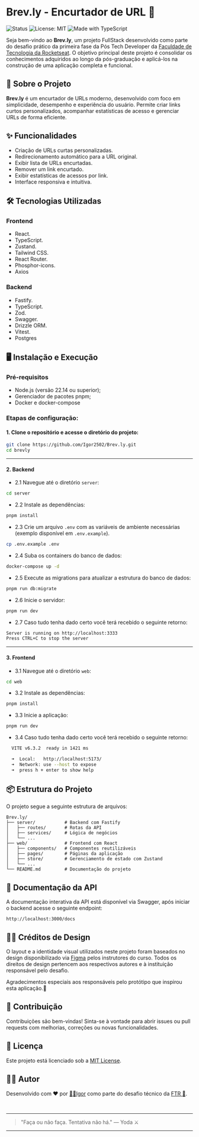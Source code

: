 # Brev.ly - Encurtador de URL 🔗

![Status](https://img.shields.io/badge/status-em%20desenvolvimento-purple)
![License: MIT](https://img.shields.io/badge/License-MIT-blue.svg)
![Made with TypeScript](https://img.shields.io/badge/Made%20with-TypeScript-007acc?logo=typescript)


Seja bem-vindo ao **Brev.ly**, um projeto FullStack desenvolvido como parte do desafio prático da primeira fase da Pós Tech Developer da [Faculdade de Tecnologia da Rocketseat](https://www.rocketseat.com.br/faculdade). O objetivo principal deste projeto é consolidar os conhecimentos adquiridos ao longo da pós-graduação e aplicá-los na construção de uma aplicação completa e funcional.


## 🚀 Sobre o Projeto

**Brev.ly** é um encurtador de URLs moderno, desenvolvido com foco em simplicidade, desempenho e experiência do usuário. Permite criar links curtos personalizados, acompanhar estatísticas de acesso e gerenciar URLs de forma eficiente.


## ✨ Funcionalidades
 - Criação de URLs curtas personalizadas.
 - Redirecionamento automático para a URL original.
 - Exibir lista de URLs encurtadas.
 - Remover um link encurtado.
 - Exibir estatísticas de acessos por link.
 - Interface responsiva e intuitiva.​


## 🛠️ Tecnologias Utilizadas
### Frontend
 - React.
 - TypeScript.
 - Zustand.
 - Tailwind CSS.
 - React Router.
 - Phosphor-icons.
 - Axios

### Backend
 - Fastify.
 - TypeScript.
 - Zod.
 - Swagger.
 - Drizzle ORM.
 - Vitest.
 - Postgres


## 🖥️ Instalação e Execução
### Pré-requisitos
 - Node.js (versão 22.14 ou superior);
 - Gerenciador de pacotes pnpm;
 - Docker e docker-compose

### Etapas de configuração:

#### 1. Clone o repositório e acesse o diretório do projeto:
```bash
git clone https://github.com/Igor2502/Brev.ly.git
cd brevly
```

---

#### 2. Backend
 - 2.1 Navegue até o diretório ``server``:
```bash
cd server
```

 - 2.2 Instale as dependências:
```bash
pnpm install
```

 - 2.3 Crie um arquivo ``.env`` com as variáveis de ambiente necessárias (exemplo disponível em ``.env.example``).
 ```bash
cp .env.example .env
 ```

 - 2.4 Suba os containers do banco de dados:
```bash
docker-compose up -d
```

 - 2.5 Execute as migrations para atualizar a estrutura do banco de dados:
```bash
pnpm run db:migrate
```

 - 2.6 Inicie o servidor:
```bash
pnpm run dev
```

 - 2.7 Caso tudo tenha dado certo você terá recebido o seguinte retorno:
```bash
Server is running on http://localhost:3333
Press CTRL+C to stop the server
```

---

#### 3. Frontend
 - 3.1 Navegue até o diretório ``web``:
```bash
cd web
```

 - 3.2 Instale as dependências:
```bash
pnpm install
```

 - 3.3 Inicie a aplicação:
```bash
pnpm run dev
```

 - 3.4 Caso tudo tenha dado certo você terá recebido o seguinte retorno:
```bash
  VITE v6.3.2  ready in 1421 ms

  ➜  Local:   http://localhost:5173/
  ➜  Network: use --host to expose
  ➜  press h + enter to show help
```

## 📦 Estrutura do Projeto

O projeto segue a seguinte estrutura de arquivos:
```
Brev.ly/
├── server/           # Backend com Fastify
│   ├── routes/       # Rotas da API
│   ├── services/     # Lógica de negócios
│   └── ...
├── web/              # Frontend com React
│   ├── components/   # Componentes reutilizáveis
│   ├── pages/        # Páginas da aplicação
│   ├── store/        # Gerenciamento de estado com Zustand
│   └── ...
└── README.md         # Documentação do projeto

```


## 📄 Documentação da API

A documentação interativa da API está disponível via Swagger, após iniciar o backend acesse o seguinte endpoint:
```
http://localhost:3000/docs
```


## 👨‍🎨 Créditos de Design

O layout e a identidade visual utilizados neste projeto foram baseados no design disponibilizado via [Figma](https://www.figma.com/community/file/1477335071553579816/encurtador-de-links) pelos instrutores do curso. Todos os direitos de design pertencem aos respectivos autores e à instituição responsável pelo desafio.

Agradecimentos especiais aos responsáveis pelo protótipo que inspirou esta aplicação.💜


## 🤝 Contribuição

Contribuições são bem-vindas! Sinta-se à vontade para abrir issues ou pull requests com melhorias, correções ou novas funcionalidades.


## 📄 Licença
Este projeto está licenciado sob a [MIT License](./LICENSE).


## 👨‍💻 Autor
Desenvolvido com ❤️ por [👨‍🚀Igor](https://www.linkedin.com/in/igor-gomes-da-silva/) como parte do desafio técnico da [FTR 🚀](https://www.rocketseat.com.br/faculdade).

<br>

---
> "Faça ou não faça. Tentativa não há."
> — Yoda ⚔️
---